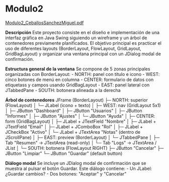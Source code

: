 # Modulo2
[Modulo2_CeballosSanchezMiguel.pdf](https://github.com/user-attachments/files/22633713/Modulo2_CeballosSanchezMiguel.pdf)

**Descripción**
  Este proyecto consiste en el diseño e implementación de una interfaz gráfica en Java
  Swing siguiendo un wireframe y un árbol de contenedores previamente planificados.
  El objetivo principal es practicar el uso de diferentes layouts (BorderLayout,
  FlowLayout, GridLayout, GridBagLayout) y organizar una ventana principal con un
  JDialog modal de confirmación.

**Estructura general de la ventana**
  Se compone de 5 zonas principales organizadas con BorderLayout:
    - NORTH: panel con título e icono
    - WEST: cinco botones de menú en columna
    - CENTER: formulario de datos con etiquetass y campos usando GridBagLayout
    - EAST: panel lateral con JTabbedPane
    - SOUTH: botonera alineada a la derecha

**Árbol de contenedores**
JFrame (BorderLayout)
 ├─ NORTH: superior (FlowLayout)
 │    └─ JLabel (icono + texto)
 │
 ├─ WEST: nav (GridLayout 5x1)
 │    ├─ JButton "Dashboard"
 │    ├─ JButton "Usuarios"
 │    ├─ JButton "Informes"
 │    ├─ JButton "Ajustes"
 │    └─ JButton "Ayuda"
 │
 ├─ CENTER: form (GridBagLayout)
 │    ├─ JLabel + JTextField "Nombre"
 │    ├─ JLabel + JTextField "Email"
 │    ├─ JLabel + JComboBox "Rol"
 │    ├─ JLabel + JCheckBox "Activo"
 │    └─ JLabel + JTextArea "Notas" (dentro de JScrollPane)
 │
 ├─ EAST: preview (BorderLayout)
 │    └─ JTabbedPane
 │         ├─ Tab "Resumen" → JTextArea (read-only)
 │         └─ Tab "Logs"    → JTextArea / JList
 │
 └─ SOUTH: botonera (FlowLayout RIGHT)
      ├─ JButton "Cancelar"
      ├─ JButton "Limpiar"
      └─ JButton "Guardar" (default button)

**Diálogo modal**
  Se incluye un JDialog modal de confirmación que se muestra al pulsar el botón
  Guardar.
  Este diálogo contiene:
    - Un JLabel: ¿Guardar cambios?
    - Dos botones: "Aceptar" y "Cancelar"
